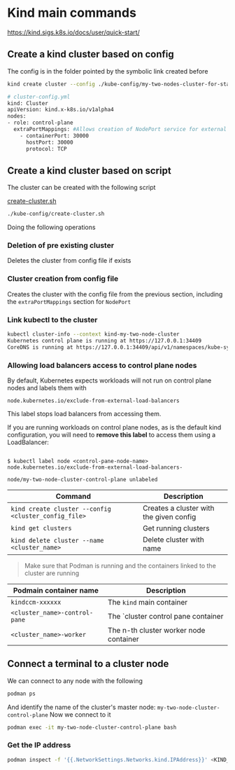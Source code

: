 # Kind main commands

https://kind.sigs.k8s.io/docs/user/quick-start/

## Create a kind cluster based on config

The config is in the folder pointed by the symbolic link created before

```bash
kind create cluster --config ./kube-config/my-two-nodes-cluster-for-statefulset.yaml
```

```bash
# cluster-config.yml
kind: Cluster
apiVersion: kind.x-k8s.io/v1alpha4
nodes:
- role: control-plane
  extraPortMappings: #Allows creation of NodePort service for external access
    - containerPort: 30000
      hostPort: 30000
      protocol: TCP
```

## Create a kind cluster based on script

The cluster can be created with the following script

[create-cluster.sh](config%2Fcreate-cluster.sh)

```bash
./kube-config/create-cluster.sh
```

Doing the following operations

### Deletion of pre existing cluster

Deletes the cluster from config file if exists

### Cluster creation from config file

Creates the cluster with the config file from the previous section,
including the `extraPortMappings` section for `NodePort`


### Link kubectl to the cluster

```bash
kubectl cluster-info --context kind-my-two-node-cluster
Kubernetes control plane is running at https://127.0.0.1:34409
CoreDNS is running at https://127.0.0.1:34409/api/v1/namespaces/kube-system/services/kube-dns:dns/proxy
```

### Allowing load balancers access to control plane nodes
By default, Kubernetes expects workloads will not run on control plane nodes and labels them with

`node.kubernetes.io/exclude-from-external-load-balancers`

This label stops load balancers from accessing them.

If you are running workloads on control plane nodes, as is the default kind configuration, you will need to **remove this label** to access them using a LoadBalancer:

```shell

$ kubectl label node <control-pane-node-name> node.kubernetes.io/exclude-from-external-load-balancers-

node/my-two-node-cluster-control-plane unlabeled
```

| Command                                              | Description                             |
|------------------------------------------------------|-----------------------------------------|
| `kind create cluster --config <cluster_config_file>` | Creates a cluster with the given config |
| `kind get clusters`                                  | Get running clusters                    |
| `kind delete cluster --name <cluster_name>`          | Delete cluster with name                |

> Make sure that Podman is running and the containers linked to the cluster are running


| Podmain container name        | Description                            |
|-------------------------------|----------------------------------------|
| `kindccm-xxxxxx`              | The `kind` main container              |
| `<cluster_name>-control-pane` | The `cluster control pane container    |
| `<cluster_name>-worker`       | The n-th cluster worker node container |


## Connect a terminal to a cluster node

We can connect to any node with the following

```bash
podman ps
```

And identify the name of the cluster's master node: `my-two-node-cluster-control-plane`
Now we connect to it

```bash
podman exec -it my-two-node-cluster-control-plane bash
```

### Get the IP address

```bash
podman inspect -f '{{.NetworkSettings.Networks.kind.IPAddress}}' <KIND_NODE_CONTAINER_NAME>
```




